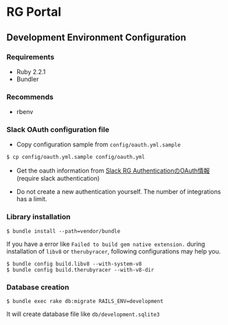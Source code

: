 RG Portal
=====

## Development Environment Configuration

### Requirements

* Ruby 2.2.1
* Bundler

### Recommends

* rbenv

### Slack OAuth configuration file

* Copy configuration sample from `config/oauth.yml.sample`

```
$ cp config/oauth.yml.sample config/oauth.yml
```
* Get the oauth information from [Slack RG AuthenticationのOAuth情報](http://portal.gw.sfc.wide.ad.jp/pages/service/portal/oauth) (require slack authentication)

* Do not create a new authentication yourself. The number of integrations has a limit.

### Library installation

```
$ bundle install --path=vendor/bundle
```

If you have a error like `Failed to build gem native extension.` during installation of `libv8` or `therubyracer`, following configurations may help you.

```
$ bundle config build.libv8 --with-system-v8
$ bundle config build.therubyracer --with-v8-dir
```

### Database creation

```
$ bundle exec rake db:migrate RAILS_ENV=development
```

It will create database file like `db/development.sqlite3`
